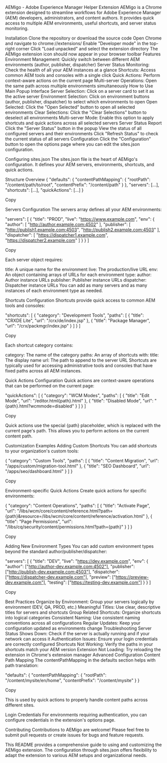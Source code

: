 AEMigo - Adobe Experience Manager Helper Extension
AEMigo is a Chrome extension designed to streamline workflows for Adobe Experience Manager (AEM) developers, administrators, and content authors. It provides quick access to multiple AEM environments, useful shortcuts, and server status monitoring.

Installation
Clone the repository or download the source code
Open Chrome and navigate to chrome://extensions/
Enable "Developer mode" in the top-right corner
Click "Load unpacked" and select the extension directory
The AEMigo extension icon should now appear in your browser toolbar
Features
Environment Management: Quickly switch between different AEM environments (author, publisher, dispatcher)
Server Status Monitoring: Check the health of all your AEM instances at a glance
Shortcuts: Access common AEM tools and consoles with a single click
Quick Actions: Perform context-aware actions on the current page
Multi-server Operations: Open the same path across multiple environments simultaneously
How to Use
Main Popup Interface
Server Selection: Click on a server card to set it as the active server
Environment Selection: Click on environment buttons (author, publisher, dispatcher) to select which environments to open
Open Selected: Click the "Open Selected" button to open all selected environments
Clear Selections: Click the "Clear Selections" button to deselect all environments
Multi-server Mode: Enable this option to apply shortcuts and quick actions across all selected servers
Server Status Report
Click the "Server Status" button in the popup
View the status of all configured servers and their environments
Click "Refresh Status" to check the current status of all servers
Configuration
Click the "Configuration" button to open the options page where you can edit the sites.json configuration.

Configuring sites.json
The sites.json file is the heart of AEMigo's configuration. It defines your AEM servers, environments, shortcuts, and quick actions.

Structure Overview
{
    "defaults": {
        "contentPathMapping": {
            "rootPath": "/content/path/to/root",
            "contentPrefix": "/content/path"
        }
    },
    "servers": [...],
    "shortcuts": [...],
    "quickActions": [...]
}

Copy


Servers Configuration
The servers array defines all your AEM environments:

"servers": [
    {
        "title": "PROD",
        "live": "https://www.example.com",
        "env": {
            "author": [
                "http://author.example.com:4502"
            ],
            "publisher": [
                "http://publish1.example.com:4503",
                "http://publish2.example.com:4503"
            ],
            "dispatcher": [
                "https://dispatcher1.example.com",
                "https://dispatcher2.example.com"
            ]
        }
    }
]

Copy


Each server object requires:

title: A unique name for the environment
live: The production/live URL
env: An object containing arrays of URLs for each environment type:
author: Author instance URLs
publisher: Publisher instance URLs
dispatcher: Dispatcher instance URLs
You can add as many servers and as many instances of each environment type as needed.

Shortcuts Configuration
Shortcuts provide quick access to common AEM tools and consoles:

"shortcuts": [
    {
        "category": "Development Tools",
        "paths": [
            {
                "title": "CRXDE Lite",
                "url": "/crx/de/index.jsp"
            },
            {
                "title": "Package Manager",
                "url": "/crx/packmgr/index.jsp"
            }
        ]
    }
]

Copy


Each shortcut category contains:

category: The name of the category
paths: An array of shortcuts with:
title: The display name
url: The path to append to the server URL
Shortcuts are typically used for accessing administrative tools and consoles that have fixed paths across all AEM instances.

Quick Actions Configuration
Quick actions are context-aware operations that can be performed on the current page:

"quickActions": [
    {
        "category": "WCM Modes",
        "paths": [
            {
                "title": "Edit Mode",
                "url": "/editor.html{path}.html"
            },
            {
                "title": "Disabled Mode",
                "url": "{path}.html?wcmmode=disabled"
            }
        ]
    }
]

Copy


Quick actions use the special {path} placeholder, which is replaced with the current page's path. This allows you to perform actions on the current content path.

Customization Examples
Adding Custom Shortcuts
You can add shortcuts to your organization's custom tools:

{
    "category": "Custom Tools",
    "paths": [
        {
            "title": "Content Migration",
            "url": "/apps/custom/migration-tool.html"
        },
        {
            "title": "SEO Dashboard",
            "url": "/apps/seo/dashboard.html"
        }
    ]
}

Copy


Environment-specific Quick Actions
Create quick actions for specific environments:

{
    "category": "Content Operations",
    "paths": [
        {
            "title": "Activate Page",
            "url": "/libs/wcm/core/content/reference.html?path={path}&resource=/libs/wcm/core/content/reference/activation.html"
        },
        {
            "title": "Page Permissions",
            "url": "/libs/cq/security/content/permissions.html?path={path}"
        }
    ]
}

Copy


Adding New Environment Types
You can add custom environment types beyond the standard author/publisher/dispatcher:

"servers": [
    {
        "title": "DEV",
        "live": "https://dev.example.com",
        "env": {
            "author": ["http://author-dev.example.com:4502"],
            "publisher": ["http://publish-dev.example.com:4503"],
            "dispatcher": ["https://dispatcher-dev.example.com"],
            "preview": ["https://preview-dev.example.com"],
            "testing": ["https://testing-dev.example.com"]
        }
    }
]

Copy


Best Practices
Organize by Environment: Group your servers logically by environment (DEV, QA, PROD, etc.)
Meaningful Titles: Use clear, descriptive titles for servers and shortcuts
Group Related Shortcuts: Organize shortcuts into logical categories
Consistent Naming: Use consistent naming conventions across all configurations
Regular Updates: Keep your configuration updated as environments change
Troubleshooting
Server Status Shows Down: Check if the server is actually running and if your network can access it
Authentication Issues: Ensure your login credentials are correctly configured
Shortcuts Not Working: Verify the paths in your shortcuts match your AEM version
Extension Not Loading: Try reloading the extension in Chrome's extension manager
Advanced Configuration
Content Path Mapping
The contentPathMapping in the defaults section helps with path translation:

"defaults": {
    "contentPathMapping": {
        "rootPath": "/content/mysite/en/home",
        "contentPrefix": "/content/mysite"
    }
}

Copy


This is used by quick actions to properly handle content paths across different sites.

Login Credentials
For environments requiring authentication, you can configure credentials in the extension's options page.

Contributing
Contributions to AEMigo are welcome! Please feel free to submit pull requests or create issues for bugs and feature requests.

This README provides a comprehensive guide to using and customizing the AEMigo extension. The configuration through sites.json offers flexibility to adapt the extension to various AEM setups and organizational needs.